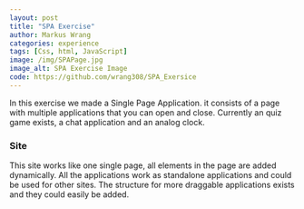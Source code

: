```yaml
---
layout: post
title: "SPA Exercise"
author: Markus Wrang
categories: experience
tags: [Css, html, JavaScript]
image: /img/SPAPage.jpg
image_alt: SPA Exercise Image
code: https://github.com/wrang308/SPA_Exersice
---
```

In this exercise we made a Single Page Application. it consists of a page with
multiple applications that you can open and close. Currently an quiz game exists,
a chat application and an analog clock.

### Site

This site works like one single page, all elements in the page are added
dynamically. All the applications work as standalone applications and could be
used for other sites. The structure for more draggable applications exists and
they could easily be added. 
